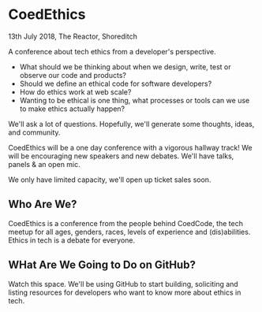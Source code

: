 # CoedEthics

13th July 2018, The Reactor, Shoreditch

A conference about tech ethics from a developer's perspective.

 - What should we be thinking about when we design, write, test or observe our code and products? 
 - Should we define an ethical code for software developers?
 - How do ethics work at web scale?
 - Wanting to be ethical is one thing, what processes or tools can we use to make ethics actually happen?

We'll ask a lot of questions. Hopefully, we'll generate some thoughts, ideas, and community.  

CoedEthics will be a one day conference with a vigorous hallway track! We will be encouraging new speakers and new debates. We'll have talks, panels & an open mic.

We only have limited capacity, we'll open up ticket sales soon.

## Who Are We?
CoedEthics is a conference from the people behind CoedCode, the tech meetup for all ages, genders, races, levels of experience and (dis)abilities. Ethics in tech is a debate for everyone.

## WHat Are We Going to Do on GitHub?
Watch this space. We'll be using GitHub to start building, soliciting and listing resources for developers who want to know more about ethics in tech.
